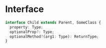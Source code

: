 # Interface

```typescript
interface Child extends Parent, SomeClass {
  property: Type;
  optionalProp?: Type;
  optionalMethod?(arg1: Type): ReturnType;
}
```
